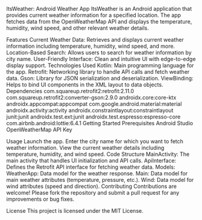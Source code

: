 ItsWeather: Android Weather App
ItsWeather is an Android application that provides current weather information for a specified location. The app fetches data from the OpenWeatherMap API and displays the temperature, humidity, wind speed, and other relevant weather details.

Features
Current Weather Data: Retrieves and displays current weather information including temperature, humidity, wind speed, and more.
Location-Based Search: Allows users to search for weather information by city name.
User-Friendly Interface: Clean and intuitive UI with edge-to-edge display support.
Technologies Used
Kotlin: Main programming language for the app.
Retrofit: Networking library to handle API calls and fetch weather data.
Gson: Library for JSON serialization and deserialization.
ViewBinding: Helps to bind UI components in the XML layout to data objects.
Dependencies
com.squareup.retrofit2:retrofit:2.11.0
com.squareup.retrofit2:converter-gson:2.9.0
androidx.core:core-ktx
androidx.appcompat:appcompat
com.google.android.material:material
androidx.activity:activity
androidx.constraintlayout:constraintlayout
junit:junit
androidx.test.ext:junit
androidx.test.espresso:espresso-core
com.airbnb.android:lottie:6.4.1
Getting Started
Prerequisites
Android Studio
OpenWeatherMap API Key


Usage
Launch the app.
Enter the city name for which you want to fetch weather information.
View the current weather details including temperature, humidity, and wind speed.
Code Structure
MainActivity: The main activity that handles UI initialization and API calls.
ApiInterface: Defines the Retrofit API interface for fetching weather data.
Models:
WeatherApp: Data model for the weather response.
Main: Data model for main weather attributes (temperature, pressure, etc.).
Wind: Data model for wind attributes (speed and direction).
Contributing
Contributions are welcome! Please fork the repository and submit a pull request for any improvements or bug fixes.

License
This project is licensed under the MIT License.

